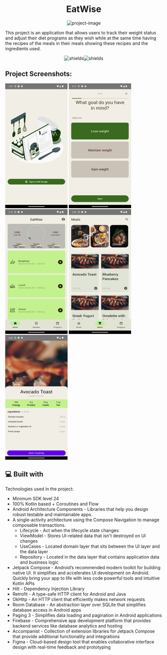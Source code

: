 <h1 align="center" id="title">EatWise</h1>

<p align="center"><img src="https://socialify.git.ci/demirCann/EatWise/image?font=Inter&amp;language=1&amp;name=1&amp;owner=1&amp;pattern=Charlie%20Brown&amp;theme=Light" alt="project-image"></p>

<p id="description">This project is an application that allows users to track their weight status and adjust their diet programs as they wish while at the same time having the recipes of the meals in their meals showing these recipes and the ingredients used.</p>

<p align="center"><img src="https://img.shields.io/badge/API%20-%2024%2B-blue" alt="shields"><img src="https://img.shields.io/badge/Github%20-%20demirCann-green" alt="shields"></p>

<h2>Project Screenshots:</h2>

<img src="https://github.com/demirCann/EatWise/blob/master/images/login_screen.png" alt="project-screenshot" width="200" height="400/"> <img src="https://github.com/demirCann/EatWise/blob/master/images/survey_screen_1.png" alt="project-screenshot" width="200" height="400/"> <img src="https://github.com/demirCann/EatWise/blob/master/images/home_screen.png" alt="project-screenshot" width="200" height="400/"> <img src="https://github.com/demirCann/EatWise/blob/master/images/meals_screen.png" alt="project-screenshot" width="200" height="400/"> <img src="https://github.com/demirCann/EatWise/blob/master/images/details_screen_1.png" alt="project-screenshot" width="200" height="400/">


  
<h2>💻 Built with</h2>

Technologies used in the project:

*   Minimum SDK level 24
*   100% Kotlin based + Coroutines and Flow
*   Android Architecture Components - Libraries that help you design robust testable and maintainable apps.
*   A single-activity architecture using the Compose Navigation to manage composable transactions.
      *    Lifecycle - Act when the lifecycle state changes
      *   ViewModel - Stores UI-related data that isn't destroyed on UI changes
      *   UseCases - Located domain layer that sits between the UI layer and the data layer
      *   Repository - Located in the data layer that contains application data and business logic
*   Jetpack Compose - Android’s recommended modern toolkit for building native UI. It simplifies and accelerates UI development on Android. Quickly bring your app to life with less code powerful tools and intuitive Kotlin APIs
*   Hilt - Dependency Injection Library
*   Retrofit - A type-safe HTTP client for Android and Java
*   OkHttp - An HTTP client that efficiently makes network requests
*   Room Database - An abstraction layer over SQLite that simplifies database access in Android apps
*   Paging 3 - Simplifies data loading and pagination in Android applications
*   Firebase - Comprehensive app development platform that provides backend services like database analytics and hosting
*   Accompanist - Collection of extension libraries for Jetpack Compose that provide additional functionality and integrations
*   Figma - Cloud-based design tool that enables collaborative interface design with real-time feedback and prototyping
